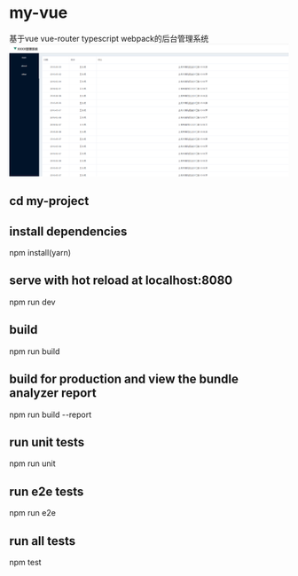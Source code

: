 # my-vue
基于vue vue-router typescript webpack的后台管理系统
![Image text](https://github.com/zl940722/my-vue/blob/master/my-project/src/resources/pic.jpg)

## cd my-project

## install dependencies
npm install(yarn)

## serve with hot reload at localhost:8080
npm run dev

## build
npm run build

## build for production and view the bundle analyzer report
npm run build --report

## run unit tests
npm run unit

## run e2e tests
npm run e2e

## run all tests
npm test
